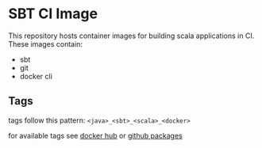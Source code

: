 # SBT CI Image

This repository hosts container images for building scala applications in CI. 
These images contain:  
- sbt
- git
- docker cli

## Tags
tags follow this pattern: `<java>_<sbt>_<scala>_<docker>`

for available tags see [docker hub](https://hub.docker.com/r/hnaderi/sbt-ci-image/tags) or [github packages](https://github.com/hnaderi/sbt-ci-image/pkgs/container/sbt-ci-image) 
